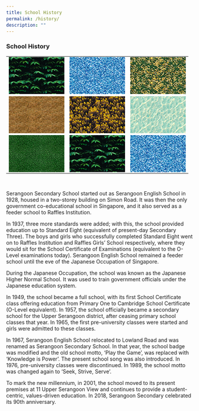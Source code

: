```yaml
---
title: School History
permalink: /history/
description: ""
---
```

### School History

<table>
  <tr>
    <td><a target="_blank" href="/images/Sample%20Images/number1.png">
<img src="/images/Sample%20Images/number1_tn.png" style="width:150px; height:100px; Float: Left">
</a></td>
    <td><a target="_blank" href="/images/Sample%20Images/number2.png">
<img src="/images/Sample%20Images/number2_tn.png" style="width:150px; height:100px; Float: Left">
</a></td>
    <td><a target="_blank" href="/images/Sample%20Images/number3.png">
<img src="/images/Sample%20Images/number3_tn.png" style="width:150px; height:100px; Float: Left">
</a></td>
  </tr>
  <tr>
    <td><a target="_blank" href="/images/Sample%20Images/number4.png">
<img src="/images/Sample%20Images/number4_tn.png" style="width:150px; height:100px; Float: Left">
</a></td>
    <td><a target="_blank" href="/images/Sample%20Images/number5.png">
<img src="/images/Sample%20Images/number5_tn.png" style="width:150px; height:100px; Float: Left">
</a></td>
    <td><a target="_blank" href="/images/Sample%20Images/number6.png">
<img src="/images/Sample%20Images/number6_tn.png" style="width:150px; height:100px; Float: Left">
</a></td>
  </tr>
 <tr>
    <td><a target="_blank" href="/images/Sample%20Images/number7.png">
<img src="/images/Sample%20Images/number7_tn.png" style="width:150px; height:100px; Float: Left">
</a></td>
    <td><a target="_blank" href="/images/Sample%20Images/number1.png">
<img src="/images/Sample%20Images/number1_tn.png" style="width:150px; height:100px; Float: Left">
</a></td>
    <td><a target="_blank" href="/images/Sample%20Images/number2.png">
<img src="/images/Sample%20Images/number2_tn.png" style="width:150px; height:100px; Float: Left">
</a></td>
  </tr>
</table>
	
<br>

Serangoon Secondary School started out as Serangoon English School in 1928, housed in a two-storey building on Simon Road. It was then the only government co-educational school in Singapore, and it also served as a feeder school to Raffles Institution.

In 1937, three more standards were added; with this, the school provided education up to Standard Eight (equivalent of present-day Secondary Three). The boys and girls who successfully completed Standard Eight went on to Raffles Institution and Raffles Girls’ School respectively, where they would sit for the School Certificate of Examinations (equivalent to the O-Level examinations today). Serangoon English School remained a feeder school until the eve of the Japanese Occupation of Singapore.

During the Japanese Occupation, the school was known as the Japanese Higher Normal School. It was used to train government officials under the Japanese education system.

In 1949, the school became a full school, with its first School Certificate class offering education from Primary One to Cambridge School Certificate (O-Level equivalent). In 1957, the school officially became a secondary school for the Upper Serangoon district, after ceasing primary school classes that year. In 1965, the first pre-university classes were started and girls were admitted to these classes.

In 1967, Serangoon English School relocated to Lowland Road and was renamed as Serangoon Secondary School. In that year, the school badge was modified and the old school motto, ‘Play the Game’, was replaced with ‘Knowledge is Power’. The present school song was also introduced. In 1976, pre-university classes were discontinued. In 1989, the school motto was changed again to ‘Seek, Strive, Serve’.

To mark the new millennium, in 2001, the school moved to its present premises at 11 Upper Serangoon View and continues to provide a student-centric, values-driven education. In 2018, Serangoon Secondary celebrated its 90th anniversary.